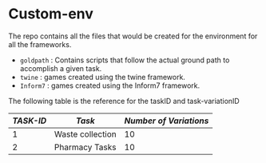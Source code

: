 # Custom-env
The repo contains all the files that would be created for the environment for all the frameworks.

* ```goldpath``` : Contains scripts that follow the actual ground path to accomplish a given task.
* ```twine``` : games created using the twine framework.
* ```Inform7``` : games created using the Inform7 framework.

The following table is the reference for the taskID and task-variationID

| ***TASK-ID*** | ***Task*** | ***Number of Variations*** |
| -------------- | ---------- | --------------- |
| 1 | Waste collection | 10 |
| 2 | Pharmacy Tasks | 10 |


